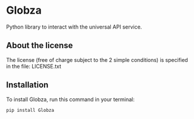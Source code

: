 # Globza

Python library to interact with the universal API service. 

## About the license

The license (free of charge subject to the 2 simple conditions) is specified in the file: LICENSE.txt

## Installation

To install Globza, run this command in your terminal:

```bash
pip install Globza

